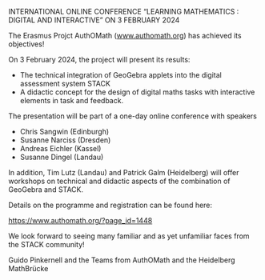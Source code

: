 INTERNATIONAL ONLINE CONFERENCE “LEARNING MATHEMATICS : DIGITAL AND INTERACTIVE” ON 3 FEBRUARY 2024

The Erasmus Projct AuthOMath (www.authomath.org) has achieved its objectives!

On 3 February 2024, the project will present its results: 

* The technical integration of GeoGebra applets into the digital assessment system STACK
* A didactic concept for the design of digital maths tasks with interactive elements in task and feedback.

The presentation will be part of a one-day online conference with speakers

* Chris Sangwin (Edinburgh)
* Susanne Narciss (Dresden)
* Andreas Eichler (Kassel)
* Susanne Dingel (Landau)

In addition, Tim Lutz (Landau) and Patrick Galm (Heidelberg) will offer workshops on technical and didactic aspects of the combination of GeoGebra and STACK.

Details on the programme and registration can be found here:

https://www.authomath.org/?page_id=1448

We look forward to seeing many familiar and as yet unfamiliar faces from the STACK community!

Guido Pinkernell and the Teams from AuthOMath and the Heidelberg MathBrücke
